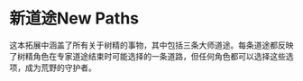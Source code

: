 # 新道途New Paths

这本拓展中涵盖了所有关于树精的事物，其中包括三条大师道途。每条道途都反映了树精角色在专家道途结束时可能选择的一条道路，但任何角色都可以选择这些选项，成为荒野的守护者。
